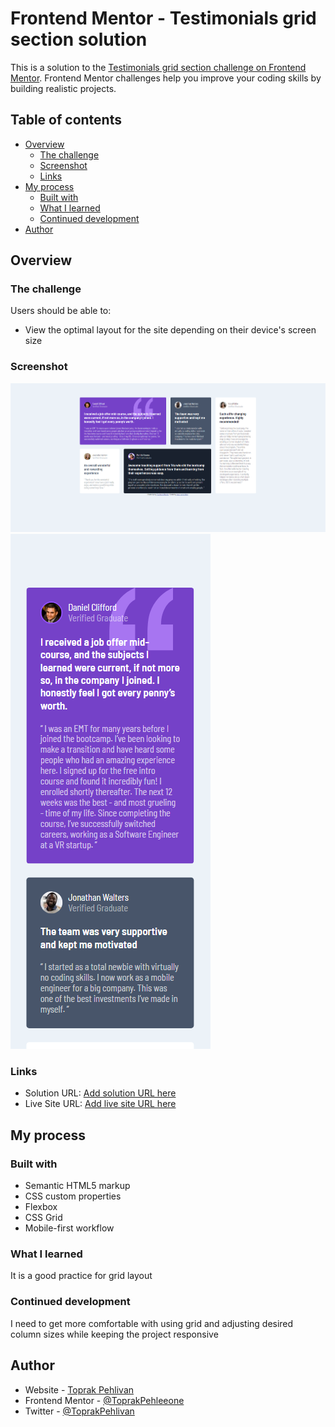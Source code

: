 # Frontend Mentor - Testimonials grid section solution

This is a solution to the [Testimonials grid section challenge on Frontend Mentor](https://www.frontendmentor.io/challenges/testimonials-grid-section-Nnw6J7Un7). Frontend Mentor challenges help you improve your coding skills by building realistic projects. 

## Table of contents

- [Overview](#overview)
  - [The challenge](#the-challenge)
  - [Screenshot](#screenshot)
  - [Links](#links)
- [My process](#my-process)
  - [Built with](#built-with)
  - [What I learned](#what-i-learned)
  - [Continued development](#continued-development)
- [Author](#author)




## Overview

### The challenge

Users should be able to:

- View the optimal layout for the site depending on their device's screen size

### Screenshot

![](./images/desktop_screenshot.png)
![](./images/mobile_screenshot.png)


### Links

- Solution URL: [Add solution URL here](https://github.com/ToprakPehleeone/testimonials-grid-section-main)
- Live Site URL: [Add live site URL here](https://toprakpehleeone.github.io/testimonials-grid-section-main/)

## My process

### Built with

- Semantic HTML5 markup
- CSS custom properties
- Flexbox
- CSS Grid
- Mobile-first workflow


### What I learned

It is a good practice for grid layout 


### Continued development

I need to get more comfortable with using grid and adjusting desired column sizes while keeping the project responsive



## Author

- Website - [Toprak Pehlivan](https://github.com/ToprakPehleeone)
- Frontend Mentor - [@ToprakPehleeone](https://www.frontendmentor.io/profile/ToprakPehleeone)
- Twitter - [@ToprakPehlivan](https://x.com/ToprakPehlivan)
